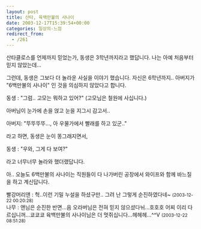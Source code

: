 ```yaml
---
layout: post
title: 산타, 육백만불의 사나이
date: 2003-12-17T15:39:54+00:00
categories: 일상의-느낌
redirect_from:
  - /261
---
```


산타클로스를 언제까지 믿었는가, 동생은 3학년까지라고 했답니다. 나는 아예 처음부터 믿지 않았는데...

그런데, 동생은 그보다 더 놀라운 사실을 이야기 했습니다. 자신은 6학년까지.. 아버지가 "6백만불의 사나이" 인 것을 의심하지 않았다고 합니다.

동생 : "그럼.. 고모는 뭐하고 있어?" (고모님은 철원에 사십니다.)

아버님이 눈가에 손을 얹고 눈을 지그시 감고서..

아버지: "뚜뚜뚜뚜..., 아 우물가에서 빨래를 하고 있군.."

라고 하면, 동생은 눈이 똥그래지면서,

동생 : "우와, 그게 다 보여?"

라고 너무너무 놀라와 했더랬답니다.

아.. 오늘도 6백만불의 사나이는 직원들이 다 나가버린 공장에서 와이프와 함께 바느질을 하고 계신답니다.
<div id=comments>
<div class=comment>
<!--- cmt:547 --->
<!--- mail: --->
<!--- parent:0 --->
빨강머리앤 : 
헉..이런 기밀 누설을 하셨구만..
그려 난 그렇게 순진하였다네~
 <small>(2003-12-22 00:20:28)</small>
</div>
<div class=comment>
<!--- cmt:548 --->
<!--- mail: --->
<!--- parent:0 --->
나무 : 
앤님은 순진한 반면...음
오라버님은 전혀 믿지 않으셨다뉘...호호호
어찌 이리 다르십니꺼...쿄쿄쿄
육백만불의 사나이님은 더 멋쥐십니다...헤헤헤...^^V
 <small>(2003-12-22 08:51:28)</small>
</div>
</div>
